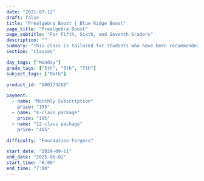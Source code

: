 ```yaml
---
date: "2021-07-12"
draft: false
title: "Prealgebra Boost | Blue Ridge Boost"
page_title: "Prealgebra Boost"
page_subtitle: "For Fifth, Sixth, and Seventh Graders"
description: ""
summary: "This class is tailored for students who have been recommended for additional support and are facing challenges in their regular classroom. It offers reinforcement of key concepts through extra practice with typical grade-level problems, ensuring that students can grasp and master the material at their own pace. Additionally, students will have the opportunity to work on materials recommended by their classroom teacher and tackle problems suggested by Blue Ridge Boost instructors, providing a tailored and comprehensive approach to meet their individual learning needs."
section: "classes"

day_tags: ["Monday"]
grade_tags: ["5th", "6th", "7th"]
subject_tags: ["Math"]

product_id: "680173268"

payment:
  - name: "Monthly Subscription"
    price: "155"
  - name: "4-class package"
    price: "195"
  - name: "12-class package"
    price: "465"

difficulty: "Foundation Forgers"

start_date: "2024-09-11"
end_date: "2025-06-02"
start_time: "6:00"
end_time: "7:00"
---
```


